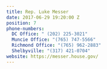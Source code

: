```yaml
---
title: Rep. Luke Messer
date: 2017-06-29 19:20:00 Z
position: 7
phone-numbers:
  DC Office: " (202) 225-3021"
  Muncie Office: "(765) 747-5566"
  Richmond Office: "(765) 962-2883"
  Shelbyville: "(317) 421-0704"
website: https://messer.house.gov/
---
```


